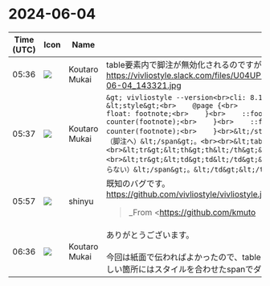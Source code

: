 # 2024-06-04

|Time (UTC)|Icon|Name|Message|
|---|---|---|---|
|05:36|![](https://avatars.slack-edge.com/2023-11-11/6180804843906_ec36242e3b721d6c30e9_72.png)|Koutaro Mukai|table要素内で脚注が無効化されるのですが、こちら仕様でしょうか？<br>https://vivliostyle.slack.com/files/U04UP57BE7M/F076BHRH6KX/____________________________2024-06-04_143321.jpg|
|05:37|![](https://avatars.slack-edge.com/2023-11-11/6180804843906_ec36242e3b721d6c30e9_72.png)|Koutaro Mukai|```&gt; vivliostyle --version<br>cli: 8.11.0<br>core: 2.29.0```<br>```&lt;style&gt;<br>    @page {<br>        size: A4;<br>    }<br>    .footnote {<br>        float: footnote;<br>    }<br>    ::footnote-marker {<br>        content: "*" counter(footnote);<br>    }<br>    ::footnote-call {<br>        content: "*" counter(footnote);<br>    }<br>&lt;/style&gt;<br><br>これは脚注&lt;span class="footnote"&gt;（脚注へ）&lt;/span&gt;。<br><br>&lt;table&gt;<br>&lt;tr&gt;&lt;th&gt;th&lt;/th&gt;&lt;th&gt;th&lt;/th&gt;&lt;/tr&gt;<br>&lt;tr&gt;&lt;td&gt;td&lt;/td&gt;&lt;td&gt;これも脚注&lt;span class="footnote"&gt;（脚注にならない）&lt;/span&gt;。&lt;/td&gt;&lt;/tr&gt;<br>&lt;/table&gt;```|
|05:57|![](https://avatars.slack-edge.com/2018-04-27/354445776386_e258f5ed5ba887b08668_72.jpg)|shinyu|既知のバグです。<br><https://github.com/vivliostyle/vivliostyle.js/issues/438><br><blockquote>_From <https://github.com/kmuto|@kmuto> on June 23, 2017 6:20_<br><br>(I'm not sure whether this is a issue caused by viliostyle.js.)<br><br>In v2017.06, the footnotes in the table are ignored.<br><br>Here is a sample.<br><br><pre><html><br><head><br><style><br>body {<br>  counter-reset: footnote 0;<br>}<br><br>td {<br>  border: solid 1px;<br>}<br><br>span.footnote {<br>  float: footnote;<br>  color: red;<br>  counter-increment: footnote;<br>  font-size: 0.7em;<br>  text-align: left;<br>}<br><br>.footnote::footnote-call {<br>  content: "*" counter(footnote,decimal);<br>  font-size: 0.7em;<br>  vertical-align: super;<br>  position: relative;<br>  top: -0.1em;<br>  white-space: nowrap;<br>}<br><br>.footnote::footnote-marker {<br>  content: "*" counter(footnote,decimal);<br>  font-size: 0.7em;<br>}<br></style><br></head><br><body><br><p>STR<span class="footnote" id="fn1">FOOTNOTE1</span></p><br><p>STR2<span class="footnote" id="fn2">FOOTNOTE2</span></p><br><table><br><tr><td>A<span class="footnote" id="fn3">FOOTNOTE3</span></td><td>B</td></tr><br><tr><td>C</td><td>D<span class="footnote" id="fn4">FOOTNOTE4</span></td></tr><br></table><br><p>STR3<span class="footnote" id="fn5">FOOTNOTE5</span></p><br></body><br></html></pre><br><br><https://github.com/vivliostyle/vivliostyle-formatter-issues/files/1096926/vivliostyle-output-201610.pdf|vivliostyle-output-201610.pdf>  <br><https://github.com/vivliostyle/vivliostyle-formatter-issues/files/1096927/vivliostyle-output-201706.pdf|vivliostyle-output-201706.pdf><br><br>_Copied from original issue: <https://github.com/Trimmarks/versatype-issues/issues/62|Trimmarks/versatype-issues#62>_</blockquote>|
|06:36|![](https://avatars.slack-edge.com/2023-11-11/6180804843906_ec36242e3b721d6c30e9_72.png)|Koutaro Mukai|ありがとうございます。<br><br>今回は紙面で伝わればよかったので、tableの外にfootnote-callのない脚注を置いて、本来callがついてほしい箇所にはスタイルを合わせたspanでダミーのcallを付けて対処しました。|
